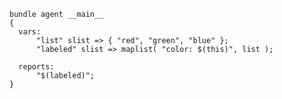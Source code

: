 ``` {.cfengine3 tangle="maplist.cf"}
bundle agent __main__
{
  vars:
      "list" slist => { "red", "green", "blue" };
      "labeled" slist => maplist( "color: $(this)", list );

  reports:
      "$(labeled)";
}
```
